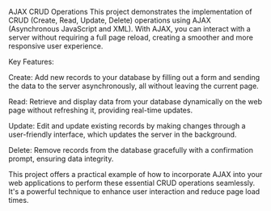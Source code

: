 AJAX CRUD Operations
This project demonstrates the implementation of CRUD (Create, Read, Update, Delete) operations using AJAX (Asynchronous JavaScript and XML). With AJAX, you can interact with a server without requiring a full page reload, creating a smoother and more responsive user experience.

Key Features:

Create: Add new records to your database by filling out a form and sending the data to the server asynchronously, all without leaving the current page.

Read: Retrieve and display data from your database dynamically on the web page without refreshing it, providing real-time updates.

Update: Edit and update existing records by making changes through a user-friendly interface, which updates the server in the background.

Delete: Remove records from the database gracefully with a confirmation prompt, ensuring data integrity.

This project offers a practical example of how to incorporate AJAX into your web applications to perform these essential CRUD operations seamlessly. It's a powerful technique to enhance user interaction and reduce page load times.
